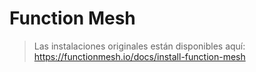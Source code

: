 # Function Mesh

> Las instalaciones originales están disponibles aquí:
> https://functionmesh.io/docs/install-function-mesh
